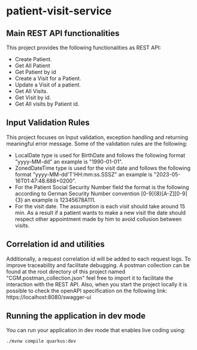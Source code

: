 # patient-visit-service

## Main REST API functionalities
This project provides the following functionalities as REST API:
- Create Patient. 
- Get All Patient
- Get Patient by id
- Create a Visit for a Patient.
- Update a Visit of a patient.
- Get All Visits.
- Get Visit by id.
- Get All visits by Patient id.

## Input Validation Rules
This project focuses on Input validation, exception handling and returning meaningful error message. Some of the validation rules are the following:
- LocalDate type is used for BirthDate and follows the following format "yyyy-MM-dd" an example is "1990-01-01".
- ZonedDateTime type is used for the visit date and follows the following format "yyyy-MM-dd'T'HH:mm:ss.SSSZ" an example is "2023-05-16T01:47:48.688+0200".
- For the Patient Social Security Number field the format is the following according to German Security Number convention [0-9]{8}[A-Z][0-9]{3} an example is 12345678A111.
- For the visit date. The assumption is each visit should take around 15 min. As a result if a patient wants to make a new visit the date should respect other appointment made by him to avoid collusion between visits.

## Correlation id and utilities
Additionally, a request correlation id will be added to each request logs. To improve traceability and facilitate debugging.
A postman collection can be found at the root directory of this project named "CGM.postman_collection.json" feel free to import it to facilitate the interaction with the REST API.
Also, when you start the project locally it is possible to check the openAPI specification on the following link: https://localhost:8080/swagger-ui
## Running the application in dev mode

You can run your application in dev mode that enables live coding using:
```shell script
./mvnw compile quarkus:dev
```
